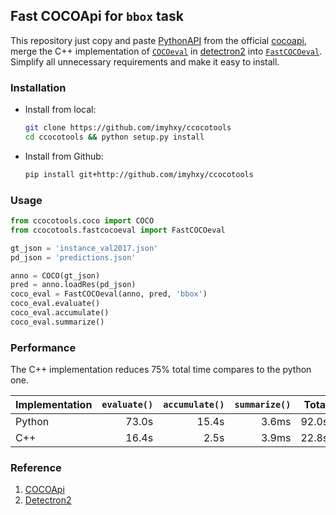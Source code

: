## Fast COCOApi for `bbox` task

This repository just copy and paste [PythonAPI](https://github.com/cocodataset/cocoapi) from the
official [cocoapi](https://github.com/cocodataset/cocoapi/tree/master/PythonAPI), merge the C++ implementation
of [`COCOeval`](https://github.com/facebookresearch/detectron2/tree/main/detectron2/layers/csrc)
in [detectron2](https://github.com/facebookresearch/detectron2)
into [`FastCOCOeval`](https://github.com/imyhxy/ccocotools/tree/main/ccocotools/). Simplify all unnecessary
requirements and make it easy to install.

### Installation

* Install from local:

    ```bash
    git clone https://github.com/imyhxy/ccocotools
    cd ccocotools && python setup.py install
    ```

* Install from Github:

    ```bash
    pip install git+http://github.com/imyhxy/ccocotools
    ```

### Usage

```python
from ccocotools.coco import COCO
from ccocotools.fastcocoeval import FastCOCOeval

gt_json = 'instance_val2017.json'
pd_json = 'predictions.json'

anno = COCO(gt_json)
pred = anno.loadRes(pd_json)
coco_eval = FastCOCOeval(anno, pred, 'bbox')
coco_eval.evaluate()
coco_eval.accumulate()
coco_eval.summarize()
```

### Performance

The C++ implementation reduces 75% total time compares to the python one.

|Implementation|`evaluate()`|`accumulate()`|`summarize()`|Total|
|:---|---:|---:|---:|---:|
|Python|73.0s|15.4s|3.6ms|92.0s|
|C++|16.4s|2.5s|3.9ms|22.8s|

### Reference

1. [COCOApi](https://github.com/cocodataset/cocoapi)
2. [Detectron2](https://github.com/facebookresearch/detectron2)